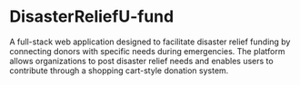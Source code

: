 # DisasterReliefU-fund
A full-stack web application designed to facilitate disaster relief funding by connecting donors with specific needs during emergencies. The platform allows organizations to post disaster relief needs and enables users to contribute through a shopping cart-style donation system.
